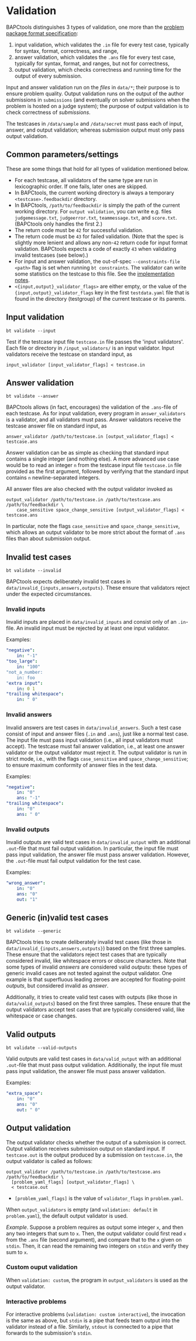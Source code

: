 # Validation

BAPCtools distinguishes 3 types of validation, one more than the [problem package format specification](https://www.kattis.com/problem-package-format/spec/problem_package_format#input-validators):

1. input validation, which validates the `.in` file for every test case, typically for syntax, format, correctness, and range,
2. answer validation, which validates the `.ans` file for every test case, typically for syntax, format, and ranges, but not for correctness,
3. output validation, which checks correctness and running time for the output of every submission.

Input and answer validation run on the _files_ in `data/*`; their purpose is to ensure problem quality.
Output validation runs on the output of the author submissions in `submissions` (and eventually on solver submissions when the problem is hosted on a judge system);
the purpose of output validation is to check correctness of _submissions_.

The testcases in `/data/sample` and `/data/secret` must pass each of input, answer, and output validation;
whereas submission output must only pass output validation.


## Common parameters/settings

These are some things that hold for all types of validation mentioned below.

- For each testcase, all validators of the same type are run in lexicographic order. If one
  fails, later ones are skipped.
- In BAPCtools, the current working directory is always a temporary
  `<testcase>.feedbackdir` directory.
- In BAPCtools, `/path/to/feedbackdir` is simply the path of the current
  working directory. For `output validation`, you can write e.g. files
  `judgemessage.txt`, `judgeerror.txt`, `teammessage.txt`, and `score.txt`.
  (BAPCtools only handles the first 2.)
- The return code must be `42` for successful validation.
- The return code must be `43` for failed validation. (Note that the spec is
  slightly more lenient and allows any non-`42` return code for input format
  validation. BAPCtools expects a code of exactly `43` when validating
  invalid testcases (see below).)
- For input and answer validation, the out-of-spec `--constraints-file
<path>` flag is set when running `bt constraints`. The validator can write some
  statistics on the testcase to this file. See the [implementation
  notes](implementation_notes.md#constraints-checking).
- `<{input,output}_validator_flags>` are either empty, or the value of the
  `{input,output}_validator_flags` key in the first `testdata.yaml` file that is found
  in the directory (testgroup) of the current testcase or its parents.

## Input validation

`bt validate --input`

Test if the testcase input file `testcase.in` file passes the 'input validators'. Each file or
directory in `/input_validators/` is an input validator.
Input validators receive the testcase on standard input, as

```
input_validator [input_validator_flags] < testcase.in
```

## Answer validation

`bt validate --answer`

BAPCtools allows (in fact, encourages) the validation of the `.ans`-file of each testcase.
As for input validation, every program in `answer_validators` is a validator, and all validators must pass.
Answer validators receive the testcase answer file on standard input, as
```
answer_validator /path/to/testcase.in [output_validator_flags] < testcase.ans
```

Answer validation can be as simple as checking that standard input contains a single integer (and nothing else).
A more advanced use case would be to read an integer `n` from the testcase input file `testcase.in` file provided as the first argument,
followed by verifying that the standard input contains `n` newline-separated integers.

All answer files are also checked with the output validator invoked as

```
output_validator /path/to/testcase.in /path/to/testcase.ans /path/to/feedbackdir \
    case_sensitive space_change_sensitive [output_validator_flags] < testcase.ans
```

In particular, note the flags `case_sensitive` and `space_change_sensitive`,
which allows an output validator to be more strict about the format of `.ans` files than about submission output.

## Invalid test cases

`bt validate --invalid`

BAPCtools expects deliberately invalid test cases in `data/invalid_{inputs,answers,outputs}`.
These ensure that validators reject under the expected circumstances.

### Invalid inputs

Invalid inputs are placed in `data/invalid_inputs` and consist only of an `.in`-file.
An invalid input must be rejected by at least one input validator.

Examples:

```yaml
"negative":
    in: "-1"
"too_large":
    in: "100"
"not_a_number:
    in: foo
"extra input":
    in: 0 1
"trailing whitespace":
    in: " 0"
```

### Invalid answers

Invalid answers are test cases in `data/invalid_answers`.
Such a test case consist of input and answer files (`.in` and `.ans`), just like a normal test case.
The input file must pass input validation (i.e., all input validators must accept).
The testcase must fail answer validation, i.e., at least one answer validator or the output validator must reject it.
The output validator is run in strict mode, i.e., with the flags `case_sensitive` and `space_change_sensitive`;
to ensure maximum conformity of answer files in the test data.

Examples:

```yaml
"negative":
    in: "0"
    ans: "-1"
"trailing whitespace":
    in: "0"
    ans: " 0"
```

### Invalid outputs

Invalid outputs are valid test cases in `data/invalid_output` with an additional `.out`-file that must fail output validation.
In particular, the input file must pass input validation, the answer file must pass answer validation.
However, the `.out`-file must fail output validation for the test case.

Examples:
```yaml
"wrong_answer":
    in: "0"
    ans: "0"
    out: "1"
```

## Generic (in)valid test cases

`bt validate --generic`

BAPCtools tries to create deliberately invalid test cases (like those in `data/invalid_{inputs,answers,outputs}`) based on the first three samples.
These ensure that the validators reject test cases that are typically considered invalid, like whitespace errors or obscure characters.
Note that some types of invalid _answers_ are considered valid _outputs_: these types of generic invalid cases are not tested against the output validator.
One example is that superfluous leading zeroes are accepted for floating-point _outputs_, but considered invalid as _answer_.

Additionally, it tries to create valid test cases with outputs (like those in `data/valid_outputs`) based on the first three samples.
These ensure that the output validators accept test cases that are typically considered valid, like whitespace or case changes.

## Valid outputs

`bt validate --valid-outputs`

Valid outputs are valid test cases in `data/valid_output` with an additional `.out`-file that must pass output validation.
Additionally, the input file must pass input validation, the answer file must pass answer validation.

Examples:
```yaml
"extra_space":
    in: "0"
    ans: "0"
    out: " 0"
```

## Output validation

The output validator checks whether the output of a submission is correct.
Output validation receives submission output on standard input.
If `testcase.out` is the output produced by a submission on `testcase.in`,
the output validator is called as follows:

```
output_validator /path/to/testcase.in /path/to/testcase.ans /path/to/feedbackdir \
  [problem_yaml_flags] [output_validator_flags] \
  < testcase.out
```

- `[problem_yaml_flags]` is the value of `validator_flags` in `problem.yaml`.

When `output_validators` is empty (and `validation: default` in `problem.yaml`), the default output validator is used.

_Example_.
Suppose a problem requires as output some integer `x`, and then any two integers
that sum to `x`. Then, the output validator could first read `x` from the `.ans`
file (second argument), and compare that to the `x` given on `stdin`. Then, it
can read the remaining two integers on `stdin` and verify they sum to `x`.

### Custom ouput validation

When `validation: custom`, the program in `output_validators` is used as the output validator.


### Interactive problems

For interactive problems (`validation: custom interactive`), the invocation is
the same as above, but `stdin` is a pipe that feeds team output into the
validator instead of a file.
Similarly, `stdout` is connected to a pipe that forwards to the submission's `stdin`.
